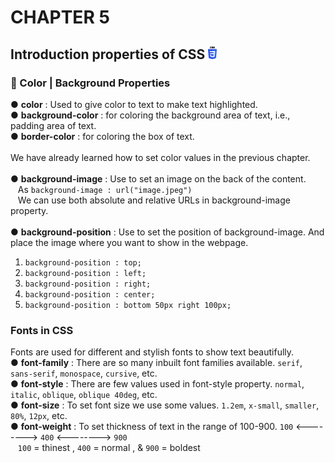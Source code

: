 # CHAPTER 5
## Introduction properties of CSS <img src="https://github.com/Ninja-Vikash/Assets/blob/main/Asset%20Icon/cssLogo.png" height="20px">

### 🔵 Color | Background Properties
● **color** : Used to give color to text to make text highlighted. <br>
● **background-color** : for coloring the background area of text, i.e., padding area of text. <br>
● **border-color** : for coloring the box of text. <br><br>
We have already learned how to set color values in the previous chapter.
<br> <br>
● **background-image** : Use to set an image on the back of the content. <br>
&nbsp;&nbsp; As `background-image : url("image.jpeg")` <br>
&nbsp;&nbsp; We can use both absolute and relative URLs in background-image property. <br><br>
● **background-position** : Use to set the position of background-image. And place the image where you want to show in the webpage. <br>
  1. `background-position : top;`
  2. `background-position : left;`
  3. `background-position : right;`
  4. `background-position : center;`
  5. `background-position : bottom 50px right 100px;`

### Fonts in CSS
Fonts are used for different and stylish fonts to show text beautifully. <br>
● **font-family** : There are so many inbuilt font families available. `serif`,  `sans-serif`, `monospace`, `cursive`, etc. <br>
● **font-style** : There are few values used in font-style property. `normal`, `italic`,  `oblique`, `oblique 40deg`, etc. <br>
● **font-size** : To set font size we use some values. `1.2em`, `x-small`, `smaller`, `80%`, `12px`, etc. <br>
● **font-weight** : To set thickness of text in the range of 100-900. `100` &lt;--------&gt; `400` &lt;--------&gt; `900` <br>
&nbsp;&nbsp; `100` = thinest , `400` = normal , & `900` = boldest
